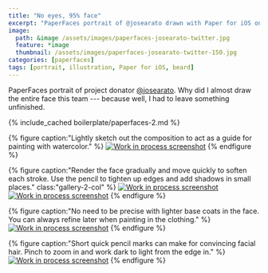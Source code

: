 ```yaml
---
title: "No eyes, 95% face"
excerpt: "PaperFaces portrait of @josearato drawn with Paper for iOS on an iPad."
image: 
  path: &image /assets/images/paperfaces-josearato-twitter.jpg 
  feature: *image
  thumbnail: /assets/images/paperfaces-josearato-twitter-150.jpg
categories: [paperfaces]
tags: [portrait, illustration, Paper for iOS, beard]
---
```


PaperFaces portrait of project donator [@josearato](https://twitter.com/josearato). Why did I almost draw the entire face this team --- because well, I had to leave something unfinished.

{% include_cached boilerplate/paperfaces-2.md %}

{% figure caption:"Lightly sketch out the composition to act as a guide for painting with watercolor." %}
[![Work in process screenshot](/assets/images/paperfaces-josearato-process-1-600.jpg)](/assets/images/paperfaces-josearato-process-1-lg.jpg)
{% endfigure %}

{% figure caption:"Render the face gradually and move quickly to soften each stroke. Use the pencil to tighten up edges and add shadows in small places." class:"gallery-2-col" %}
[![Work in process screenshot](/assets/images/paperfaces-josearato-process-2-600.jpg)](/assets/images/paperfaces-josearato-process-2-lg.jpg)
[![Work in process screenshot](/assets/images/paperfaces-josearato-process-3-600.jpg)](/assets/images/paperfaces-josearato-process-3-lg.jpg)
{% endfigure %}

{% figure caption:"No need to be precise with lighter base coats in the face. You can always refine later when painting in the clothing." %}
[![Work in process screenshot](/assets/images/paperfaces-josearato-process-4-600.jpg)](/assets/images/paperfaces-josearato-process-4-lg.jpg)
{% endfigure %}

{% figure caption:"Short quick pencil marks can make for convincing facial hair. Pinch to zoom in and work dark to light from the edge in." %}
[![Work in process screenshot](/assets/images/paperfaces-josearato-process-5-600.jpg)](/assets/images/paperfaces-josearato-process-5-lg.jpg)
{% endfigure %}
